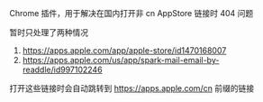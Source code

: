 Chrome 插件，用于解决在国内打开非 cn AppStore 链接时 404 问题

暂时只处理了两种情况

1. https://apps.apple.com/app/apple-store/id1470168007
2. https://apps.apple.com/us/app/spark-mail-email-by-readdle/id997102246


打开这些链接时会自动跳转到 https://apps.apple.com/cn 前缀的链接